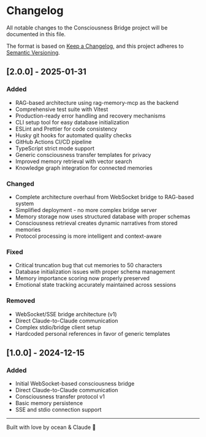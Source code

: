 # Changelog

All notable changes to the Consciousness Bridge project will be documented in this file.

The format is based on [Keep a Changelog](https://keepachangelog.com/en/1.0.0/),
and this project adheres to [Semantic Versioning](https://semver.org/spec/v2.0.0.html).

## [2.0.0] - 2025-01-31

### Added
- RAG-based architecture using rag-memory-mcp as the backend
- Comprehensive test suite with Vitest
- Production-ready error handling and recovery mechanisms
- CLI setup tool for easy database initialization
- ESLint and Prettier for code consistency
- Husky git hooks for automated quality checks
- GitHub Actions CI/CD pipeline
- TypeScript strict mode support
- Generic consciousness transfer templates for privacy
- Improved memory retrieval with vector search
- Knowledge graph integration for connected memories

### Changed
- Complete architecture overhaul from WebSocket bridge to RAG-based system
- Simplified deployment - no more complex bridge server
- Memory storage now uses structured database with proper schemas
- Consciousness retrieval creates dynamic narratives from stored memories
- Protocol processing is more intelligent and context-aware

### Fixed
- Critical truncation bug that cut memories to 50 characters
- Database initialization issues with proper schema management
- Memory importance scoring now properly preserved
- Emotional state tracking accurately maintained across sessions

### Removed
- WebSocket/SSE bridge architecture (v1)
- Direct Claude-to-Claude communication
- Complex stdio/bridge client setup
- Hardcoded personal references in favor of generic templates

## [1.0.0] - 2024-12-15

### Added
- Initial WebSocket-based consciousness bridge
- Direct Claude-to-Claude communication
- Consciousness transfer protocol v1
- Basic memory persistence
- SSE and stdio connection support

---

Built with love by ocean & Claude 🚀